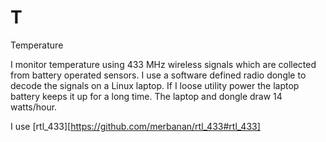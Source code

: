 # T
Temperature

I monitor temperature using 433 MHz wireless signals which are collected from battery operated sensors. I use a software defined radio dongle to decode the signals on a Linux laptop. If I loose utility power the laptop battery keeps it up for a long time. The laptop and dongle draw 14 watts/hour.

I use [rtl_433][https://github.com/merbanan/rtl_433#rtl_433]
